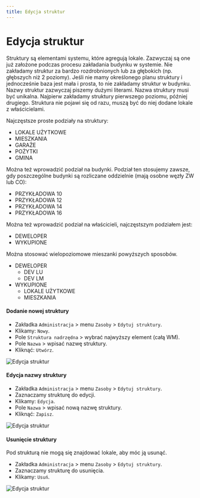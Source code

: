 ```yaml
---
title: Edycja struktur
---
```


# Edycja struktur

Struktury są elementami systemu, które agregują lokale. Zazwyczaj są one już założone podczas procesu zakładania budynku w systemie. Nie zakładamy struktur za bardzo rozdrobnionych lub za głębokich (np. głębszych niż 2 poziomy). Jeśli nie mamy określonego planu struktury i jednocześnie baza jest mała i prosta, to nie zakładamy struktur w budynku. Nazwy struktur zazwyczaj piszemy dużymi literami. Nazwa struktury musi być unikalna. Najpierw zakładamy struktury pierwszego poziomu, później drugiego. Struktura nie pojawi się od razu, muszą być do niej dodane lokale z właścicielami.

Najczęstsze proste podziały na struktury:

- LOKALE UŻYTKOWE
- MIESZKANIA
- GARAŻE
- POŻYTKI
- GMINA

Można też wprowadzić podział na budynki. Podział ten stosujemy zawsze, gdy poszczególne budynki są rozliczane oddzielnie (mają osobne węzły ZW lub CO):

- PRZYKŁADOWA 10
- PRZYKŁADOWA 12
- PRZYKŁADOWA 14
- PRZYKŁADOWA 16

Można też wprowadzić podział na właścicieli, najczęstszym podziałem jest:

- DEWELOPER
- WYKUPIONE

Można stosować wielopoziomowe mieszanki powyższych sposobów.
- DEWELOPER	
  - DEV LU
  - DEV LM
- WYKUPIONE	
  - LOKALE UŻYTKOWE
  - MIESZKANIA

#### Dodanie nowej struktury

- Zakładka `Administracja` > menu `Zasoby` > `Edytuj struktury`.
- Klikamy: `Nowy`.
- Pole `Struktura nadrzędna` > wybrać najwyższy element (całą WM).
- Pole `Nazwa` > wpisać nazwę struktury.
- Kliknąć: `Utwórz`.

![Edycja struktur](edycjastrukturnowa.gif)

#### Edycja nazwy struktury

- Zakładka `Administracja` > menu `Zasoby` > `Edytuj struktury`.
- Zaznaczamy strukturę do edycji.
- Klikamy: `Edycja`.
- Pole `Nazwa` > wpisać nową nazwę struktury.
- Kliknąć: `Zapisz`.

![Edycja struktur](edycjastrukturnazwy.gif)

#### Usunięcie struktury

Pod strukturą nie mogą się znajdować lokale, aby móc ją usunąć.

- Zakładka `Administracja` > menu `Zasoby` > `Edytuj struktury`.
- Zaznaczamy strukturę do usunięcia.
- Klikamy: `Usuń`.

![Edycja struktur](edycjastrukturusuwanie.gif)